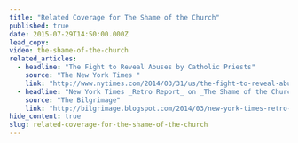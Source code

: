 ```yaml
---
title: "Related Coverage for The Shame of the Church"
published: true
date: 2015-07-29T14:50:00.000Z
lead_copy:
video: the-shame-of-the-church
related_articles:
  - headline: "The Fight to Reveal Abuses by Catholic Priests"
    source: "The New York Times "
    link: "http://www.nytimes.com/2014/03/31/us/the-fight-to-reveal-abuses-by-catholic-priests.html?ref=us"
  - headline: "New York Times _Retro Report_ on _The Shame of the Church_"
    source: "The Bilgrimage"
    link: "http://bilgrimage.blogspot.com/2014/03/new-york-times-retro-report-on-shame-of.html"
hide_content: true
slug: related-coverage-for-the-shame-of-the-church
---
```


